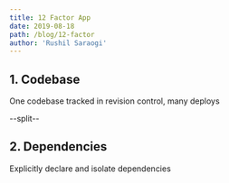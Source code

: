 ```yaml
---
title: 12 Factor App
date: 2019-08-18
path: /blog/12-factor
author: 'Rushil Saraogi'
---
```


## 1. Codebase

One codebase tracked in revision control, many deploys

--split--

## 2. Dependencies

Explicitly declare and isolate dependencies
